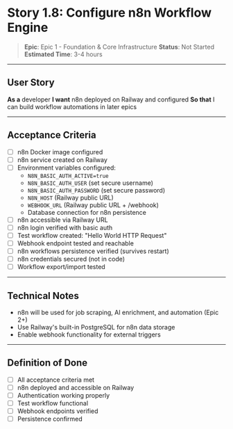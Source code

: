 # Story 1.8: Configure n8n Workflow Engine

> **Epic**: Epic 1 - Foundation & Core Infrastructure
> **Status**: Not Started
> **Estimated Time**: 3-4 hours

---

## User Story

**As a** developer
**I want** n8n deployed on Railway and configured
**So that** I can build workflow automations in later epics

---

## Acceptance Criteria

- [ ] n8n Docker image configured
- [ ] n8n service created on Railway
- [ ] Environment variables configured:
  - `N8N_BASIC_AUTH_ACTIVE=true`
  - `N8N_BASIC_AUTH_USER` (set secure username)
  - `N8N_BASIC_AUTH_PASSWORD` (set secure password)
  - `N8N_HOST` (Railway public URL)
  - `WEBHOOK_URL` (Railway public URL + /webhook)
  - Database connection for n8n persistence
- [ ] n8n accessible via Railway URL
- [ ] n8n login verified with basic auth
- [ ] Test workflow created: "Hello World HTTP Request"
- [ ] Webhook endpoint tested and reachable
- [ ] n8n workflows persistence verified (survives restart)
- [ ] n8n credentials secured (not in code)
- [ ] Workflow export/import tested

---

## Technical Notes

- n8n will be used for job scraping, AI enrichment, and automation (Epic 2+)
- Use Railway's built-in PostgreSQL for n8n data storage
- Enable webhook functionality for external triggers

---

## Definition of Done

- [ ] All acceptance criteria met
- [ ] n8n deployed and accessible on Railway
- [ ] Authentication working properly
- [ ] Test workflow functional
- [ ] Webhook endpoints verified
- [ ] Persistence confirmed
